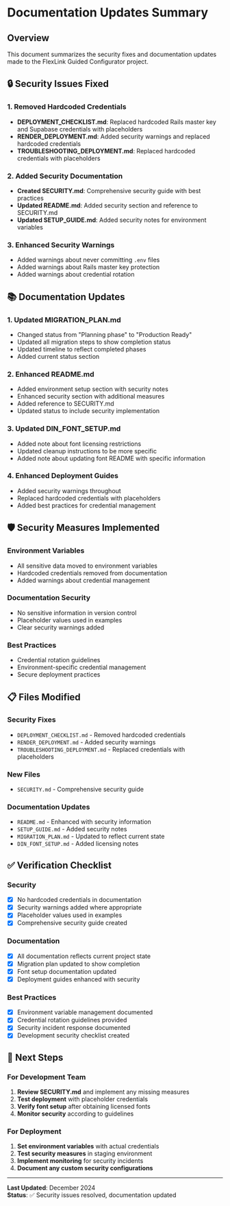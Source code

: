 # Documentation Updates Summary

## Overview
This document summarizes the security fixes and documentation updates made to the FlexLink Guided Configurator project.

## 🔒 Security Issues Fixed

### 1. Removed Hardcoded Credentials
- **DEPLOYMENT_CHECKLIST.md**: Replaced hardcoded Rails master key and Supabase credentials with placeholders
- **RENDER_DEPLOYMENT.md**: Added security warnings and replaced hardcoded credentials
- **TROUBLESHOOTING_DEPLOYMENT.md**: Replaced hardcoded credentials with placeholders

### 2. Added Security Documentation
- **Created SECURITY.md**: Comprehensive security guide with best practices
- **Updated README.md**: Added security section and reference to SECURITY.md
- **Updated SETUP_GUIDE.md**: Added security notes for environment variables

### 3. Enhanced Security Warnings
- Added warnings about never committing `.env` files
- Added warnings about Rails master key protection
- Added warnings about credential rotation

## 📚 Documentation Updates

### 1. Updated MIGRATION_PLAN.md
- Changed status from "Planning phase" to "Production Ready"
- Updated all migration steps to show completion status
- Updated timeline to reflect completed phases
- Added current status section

### 2. Enhanced README.md
- Added environment setup section with security notes
- Enhanced security section with additional measures
- Added reference to SECURITY.md
- Updated status to include security implementation

### 3. Updated DIN_FONT_SETUP.md
- Added note about font licensing restrictions
- Updated cleanup instructions to be more specific
- Added note about updating font README with specific information

### 4. Enhanced Deployment Guides
- Added security warnings throughout
- Replaced hardcoded credentials with placeholders
- Added best practices for credential management

## 🛡️ Security Measures Implemented

### Environment Variables
- All sensitive data moved to environment variables
- Hardcoded credentials removed from documentation
- Added warnings about credential management

### Documentation Security
- No sensitive information in version control
- Placeholder values used in examples
- Clear security warnings added

### Best Practices
- Credential rotation guidelines
- Environment-specific credential management
- Secure deployment practices

## 📋 Files Modified

### Security Fixes
- `DEPLOYMENT_CHECKLIST.md` - Removed hardcoded credentials
- `RENDER_DEPLOYMENT.md` - Added security warnings
- `TROUBLESHOOTING_DEPLOYMENT.md` - Replaced credentials with placeholders

### New Files
- `SECURITY.md` - Comprehensive security guide

### Documentation Updates
- `README.md` - Enhanced with security information
- `SETUP_GUIDE.md` - Added security notes
- `MIGRATION_PLAN.md` - Updated to reflect current state
- `DIN_FONT_SETUP.md` - Added licensing notes

## ✅ Verification Checklist

### Security
- [x] No hardcoded credentials in documentation
- [x] Security warnings added where appropriate
- [x] Placeholder values used in examples
- [x] Comprehensive security guide created

### Documentation
- [x] All documentation reflects current project state
- [x] Migration plan updated to show completion
- [x] Font setup documentation updated
- [x] Deployment guides enhanced with security

### Best Practices
- [x] Environment variable management documented
- [x] Credential rotation guidelines provided
- [x] Security incident response documented
- [x] Development security checklist created

## 🚀 Next Steps

### For Development Team
1. **Review SECURITY.md** and implement any missing measures
2. **Test deployment** with placeholder credentials
3. **Verify font setup** after obtaining licensed fonts
4. **Monitor security** according to guidelines

### For Deployment
1. **Set environment variables** with actual credentials
2. **Test security measures** in staging environment
3. **Implement monitoring** for security incidents
4. **Document any custom security configurations**

---

**Last Updated**: December 2024  
**Status**: ✅ Security issues resolved, documentation updated 